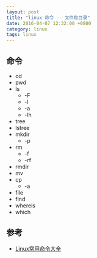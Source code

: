 ```yaml
---
layout: post
title: "linux 命令 -- 文件和目录"
date: 2016-04-07 12:32:00 +0800
category: linux
tags: linux
---
```


## 命令
* cd
* pwd
* ls
  * -F
  * -l
  * -a
  * -lh
* tree
* lstree
* mkdir
  * -p
* rm
  * -f
  * -rf
* rmdir
* mv
* cp
  * -a
* file
* find
* whereis
* which


## 参考
* [Linux常用命令大全](http://www.php100.com/html/webkaifa/Linux/2009/1106/3485.html)